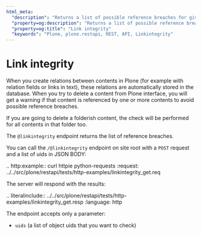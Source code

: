 ```yaml
---
html_meta:
  "description": "Returns a list of possible reference breaches for given objects."
  "property=og:description": "Returns a list of possible reference breaches for given objects."
  "property=og:title": "Link integrity"
  "keywords": "Plone, plone.restapi, REST, API, Linkintegrity"
---
```


# Link integrity

When you create relations between contents in Plone (for example with relation fields or links in text), these relations are automatically stored in the database.
When you try to delete a content from Plone interface, you will get a warning if that content is referenced by one or more contents to avoid possible reference breaches.

If you are going to delete a folderish content, the check will be performed for all contents in that folder too.

The `@linkintegrity` endpoint returns the list of reference breaches.

You can call the `/@linkintegrity` endpoint on site root with a `POST` request and a list of uids in JSON BODY:

..  http:example:: curl httpie python-requests
    :request: ../../src/plone/restapi/tests/http-examples/linkintegrity_get.req

The server will respond with the results:

.. literalinclude:: ../../src/plone/restapi/tests/http-examples/linkintegrity_get.resp
   :language: http

The endpoint accepts only a parameter:

  - ``uids`` (a list of object uids that you want to check)
